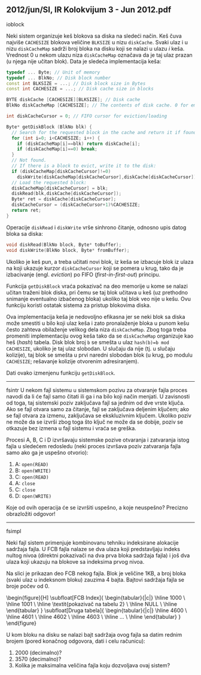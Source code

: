 2012/jun/SI, IR Kolokvijum 3 - Jun 2012.pdf
--------------------------------------------------------------------------------
ioblock

Neki sistem organizuje keš blokova sa diska na sledeći način. Keš čuva najviše `CACHESIZE`
blokova veličine `BLKSIZE` u nizu `diskCache`. Svaki ulaz i u nizu `diskCacheMap` sadrži broj
bloka na disku koji se nalazi u ulazu *i* keša. Vrednost 0 u nekom ulazu niza `diskCacheMap`
označava da je taj ulaz prazan (u njega nije učitan blok). Data je sledeća implementacija keša:
```cpp
typedef ... Byte; // Unit of memory
typedef ... BlkNo; // Disk block number
const int BLKSIZE = ...; // Disk block size in Bytes
const int CACHESIZE = ...; // Disk cache size in blocks

BYTE diskCache [CACHESIZE][BLKSIZE]; // Disk cache
BlkNo diskCacheMap [CACHESIZE]; // The contents of disk cache. 0 for empty

int diskCacheCursor = 0; // FIFO cursor for eviction/loading

Byte* getDiskBlock (BlkNo blk) {
  // Search for the requested block in the cache and return it if found:
  for (int i=0; i<CACHESIZE; i++) {
    if (diskCacheMap[i]==blk) return diskCache[i];
    if (diskCacheMap[i]==0) break;
  }
  // Not found.
  // If there is a block to evict, write it to the disk:
  if (diskCacheMap[diskCacheCursor]!=0)
    diskWrite(diskCacheMap[diskCacheCursor],diskCache[diskCacheCursor]);
  // Load the requested block:
  diskCacheMap[diskCacheCursor] = blk;
  diskRead(blk,diskCache[diskCacheCursor]);
  Byte* ret = diskCache[diskCacheCursor];
  diskCacheCursor = (diskCacheCursor+1)%CACHESIZE;
  return ret;
}
```

Operacije `diskRead` i `diskWrite` vrše sinhrono čitanje, odnosno upis datog bloka sa diska:
```cpp
void diskRead(BlkNo block, Byte* toBuffer);
void diskWrite(BlkNo block, Byte* fromBuffer);
```

Ukoliko je keš pun, a treba učitati novi blok, iz keša se izbacuje blok iz ulaza na koji ukazuje
kurzor `diskCacheCursor` koji se pomera u krug,  tako da je izbacivanje (engl. *eviction*)  po
FIFO (*first-in-first-out*) principu.

Funkcija `getDiskBlock` vraća pokazivač na deo memorije u kome se nalazi učitan traženi
blok diska, pri čemu se taj blok učitava u keš (uz prethodno snimanje eventualno izbačenog
bloka)  ukoliko taj blok veo nije u kešu.  Ovu funkciju koristi ostatak sistema za pristup
blokovima diska.

Ova implementacija keša je nedovoljno efikasna jer se neki blok sa diska može smestiti u bilo
koji ulaz keša i zato pronalaženje bloka u punom kešu često zahteva obilaženje velikog dela
niza `diskCacheMap`.  Zbog toga treba promeniti implementaciju ovog keša tako da se
`diskCacheMap` organizuje kao heš (*hash*) tabela.  Disk blok broj `b` se smešta u ulaz
`hash(b)=b mod CACHESIZE`, ukoliko je taj ulaz slobodan. U slučaju da nije (tj. u slučaju
kolizije), taj blok se smešta u prvi naredni slobodan blok (u krug, po modulu `CACHESIZE`;
rešavanje kolizije otvorenim adresiranjem).

Dati ovako izmenjenu funkciju `getDiskBlock`.

--------------------------------------------------------------------------------
fsintr
U nekom fajl sistemu u sistemskom pozivu za otvaranje fajla proces navodi da li će fajl samo
čitati ili ga i na bilo koji način menjati. U zavisnosti od toga, taj sistemski poziv zaključava
fajl sa jednim od dve vrste ključa. Ako se fajl otvara samo za čitanje, fajl se zaključava
deljenim ključem; ako se fajl otvara za izmenu, zaključava se ekskluzivnim ključem. Ukoliko
poziv ne može da se izvrši zbog toga što ključ ne može da se dobije, poziv se otkazuje bez
izmena u fajl sistemu i vraća se greška.

Procesi A, B, C i D izvršavaju sistemske pozive otvaranja i zatvaranja istog fajla u sledećem
redosledu (neki proces izvršava poziv zatvaranja fajla samo ako ga je uspešno otvorio):

1. A: `open(READ)`
2. B: `open(WRITE)`
3. C: `open(READ)`
4. A: `close`
5. C: `close`
6. D: `open(WRITE)`

Koje od ovih operacija će se izvršiti uspešno, a koje neuspešno? Precizno obrazložiti odgovor!

--------------------------------------------------------------------------------
fsimpl

Neki fajl sistem primenjuje kombinovanu tehniku indeksirane alokacije sadržaja fajla. U FCB
fajla nalaze se dva ulaza koji predstavljaju indeks nultog nivoa (direktni pokazivači na dva
prva bloka sadržaja fajla) i još dva ulaza koji ukazuju na blokove sa indeksima prvog nivoa.

Na slici je prikazan deo FCB nekog fajla. Blok je veličine 1KB,  a broj bloka (svaki ulaz u
indeksnom bloku) zauzima 4 bajta. Bajtovi sadržaja fajla se broje počev od 0.

\begin{figure}[H]
\subfloat[FCB Index]{
\begin{tabular}{|c|}
\hline
1000 \\
\hline
1001 \\
\hline
\textit{pokazivač na tabelu 2} \\
\hline
NULL \\
\hline
\end{tabular}
}
\subfloat[Druga tabela]{
\begin{tabular}{|c|}
\hline
4600 \\
\hline
4601 \\
\hline
4602 \\
\hline
4603 \\ 
\hline
... \\
\hline
\end{tabular}
}
\end{figure}

U kom bloku na disku se nalazi bajt sadržaja ovog fajla sa datim rednim brojem (pored
konačnog odgovora, dati i celu računicu):

1. 2000 (decimalno)?
2. 3570 (decimalno)?
3. Kolika je maksimalna veličina fajla koju dozvoljava ovaj sistem?
